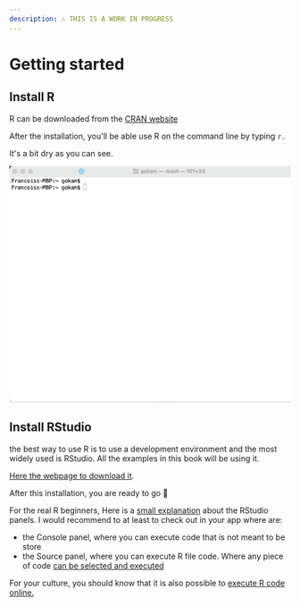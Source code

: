 ```yaml
---
description: ⚠️ THIS IS A WORK IN PROGRESS
---
```


# Getting started

## Install R 

R can be downloaded from the [CRAN website](https://cran.r-project.org/)

After the installation, you'll be able use R on the command line by typing `r.`

It's a bit dry as you can see.

![Using R in the Mac OS Terminal](.gitbook/assets/zcnnht77ss.gif)

## Install  RStudio

the best way to use R is to use a development environment and the most widely used is RStudio. All the examples in this book will be using it.

[Here the webpage to download it](https://www.rstudio.com/products/rstudio/download/).

After this installation, you are ready to go 🙌

For the real R beginners, Here is a [small explanation](https://bookdown.org/ndphillips/YaRrr/the-four-rstudio-windows.html) about the RStudio panels. I would recommend to at least to check out in your app where are:

* the Console panel, where you can execute code that is not meant to be store 
* the Source panel, where you can execute R file code. Where any piece of code [can be selected and executed](https://www.youtube.com/watch?v=MGHjnpj46IU&t=181s)

For your culture, you should know that it is also possible to [execute R code online.](ressources/execute-r-code-online.md)



